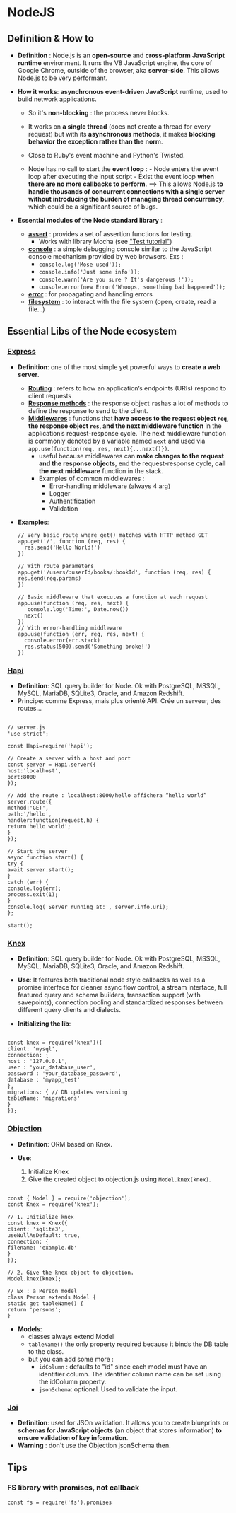 # NodeJS

## Definition & How to

- **Definition** : Node.js is an **open-source** and **cross-platform** **JavaScript runtime** environment. It runs the V8 JavaScript engine, the core of Google Chrome, outside of the browser, aka **server-side**. This allows Node.js to be very performant.
  &nbsp;

- **How it works**: **asynchronous event-driven JavaScript** runtime, used to build network applications.

  - So it's **non-blocking** : the process never blocks.
  - It works on **a single thread** (does not create a thread for every request) but with its **asynchronous methods**, it makes **blocking behavior the exception rather than the norm**.

  - Close to Ruby's event machine and Python's Twisted.
  - Node has no call to start the **event loop** : - Node enters the event loop after executing the input script - Exist the event loop **when there are no more callbacks to perform**.
    ==> This allows Node.js **to handle thousands of concurrent connections with a single server without introducing the burden of managing thread concurrency**, which could be a significant source of bugs.
    &nbsp;

- **Essential modules of the Node standard library** :

  - **[assert](https://nodejs.org/api/assert.html#assert_assert)** : provides a set of assertion functions for testing.
    - Works with library Mocha (see ["Test tutorial"]())
  - **[console](https://nodejs.org/api/console.html#console_console)** : a simple debugging console similar to the JavaScript console mechanism provided by web browsers. Exs :
    - `console.log('Mose used'));`
    - `console.info('Just some info'));`
    - `console.warn('Are you sure ? It's dangerous !'));`
    - `console.error(new Error('Whoops, something bad happened'));`
  - **[error](https://nodejs.org/api/errors.html)** : for propagating and handling errors
  - **[filesystem](https://nodejs.org/api/fs.html#fs_file_system)** : to interact with the file system (open, create, read a file...)
    &nbsp;

## Essential Libs of the Node ecosystem

### [Express](https://expressjs.com/)

- **Definition**: one of the most simple yet powerful ways to **create a web server**.

  - **[Routing](https://expressjs.com/en/guide/routing.html)** : refers to how an application’s endpoints (URIs) respond to client requests
  - **[Response methods](https://expressjs.com/en/guide/routing.html)** : the response object `res`has a lot of methods to define the response to send to the client.
  - **[Middlewares](https://expressjs.com/en/guide/using-middleware.html)** : functions that **have access to the request object `req`, the response object `res`, and the next middleware function** in the application’s request-response cycle. The next middleware function is commonly denoted by a variable named `next` and used via `app.use(function(req, res, next){...next()})`.
    - useful because middlewares can **make changes to the request and the response objects**, end the request-response cycle, **call the next middleware** function in the stack.
    - Examples of common middlewares :
      - Error-handling middleware (always 4 arg)
      - Logger
      - Authentification
      - Validation
        &nbsp;

- **Examples**:
  &nbsp;

  ```
  // Very basic route where get() matches with HTTP method GET
  app.get('/', function (req, res) {
    res.send('Hello World!')
  })

  // With route parameters
  app.get('/users/:userId/books/:bookId', function (req, res) {
  res.send(req.params)
  })

  // Basic middleware that executes a function at each request
  app.use(function (req, res, next) {
     console.log('Time:', Date.now())
    next()
  })
  // With error-handling middleware
  app.use(function (err, req, res, next) {
    console.error(err.stack)
    res.status(500).send('Something broke!')
  })
  ```

### [Hapi](https://hapijs.com/tutorials)

- **Definition**: SQL query builder for Node. Ok with PostgreSQL, MSSQL, MySQL, MariaDB, SQLite3, Oracle, and Amazon Redshift.
- Principe: comme Express, mais plus orienté API. Crée un serveur, des routes...

```

// server.js
'use strict';

const Hapi=require('hapi');

// Create a server with a host and port
const server = Hapi.server({
host:'localhost',
port:8000
});

// Add the route : localhost:8000/hello affichera “hello world”
server.route({
method:'GET',
path:'/hello',
handler:function(request,h) {
return'hello world';
}
});

// Start the server
async function start() {
try {
await server.start();
}
catch (err) {
console.log(err);
process.exit(1);
}
console.log('Server running at:', server.info.uri);
};

start();

```

### [Knex](https://knexjs.org/)

- **Definition**: SQL query builder for Node. Ok with PostgreSQL, MSSQL, MySQL, MariaDB, SQLite3, Oracle, and Amazon Redshift.

- **Use**: It features both traditional node style callbacks as well as a promise interface for cleaner async flow control, a stream interface, full featured query and schema builders, transaction support (with savepoints), connection pooling and standardized responses between different query clients and dialects.

- **Initializing the lib**:

```

const knex = require('knex')({
client: 'mysql',
connection: {
host : '127.0.0.1',
user : 'your_database_user',
password : 'your_database_password',
database : 'myapp_test'
},
migrations: { // DB updates versioning
tableName: 'migrations'
}
});

```

### [Objection](https://vincit.github.io/objection.js/)

- **Definition**: ORM based on Knex.

- **Use**:
  1. Initialize Knex
  2. Give the created object to objection.js using `Model.knex(knex)`.

```

const { Model } = require('objection');
const Knex = require('knex');

// 1. Initialize knex
const knex = Knex({
client: 'sqlite3',
useNullAsDefault: true,
connection: {
filename: 'example.db'
}
});

// 2. Give the knex object to objection.
Model.knex(knex);

// Ex : a Person model
class Person extends Model {
static get tableName() {
return 'persons';
}

```

- **Models**:
  - classes always extend Model
  - `tableName()` the only property required because it binds the DB table to the class.
  - but you can add some more :
    - `idColumn` : defaults to "id" since each model must have an identifier column. The identifier column name can be set using the idColumn property.
    - `jsonSchema`: optional. Used to validate the input.

### [Joi](https://github.com/hapijs/joi/blob/v13.4.0/API.md)

- **Definition**: used for JSOn validation. It allows you to create blueprints or **schemas for JavaScript objects** (an object that stores information) **to ensure validation of key information**.
- **Warning** : don't use the Objection jsonSchema then.

## Tips

### FS library with promises, not callback

`const fs = require('fs').promises`

```

```
